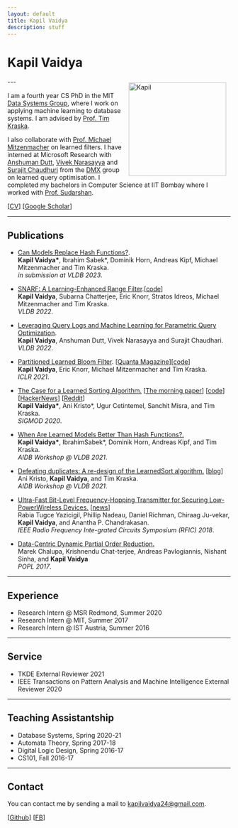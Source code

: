 ```yaml
---
layout: default
title: Kapil Vaidya
description: stuff
---
```


# Kapil Vaidya
<img src="/static/new_haven.png" alt="Kapil" style="width: 220px; height: 210px; float: right; margin: 10px"/>
<!-- ![Kapil](/static/PXL_20210829_150802540.PORTRAIT.jpg) -->
<!-- Screen Shot 2021-10-10 at 11.17.23 PM.png -->
---

I am a fourth year CS PhD in the MIT [Data Systems Group](http://dsg.csail.mit.edu/), where I work on applying machine learning to database systems. I am advised by [Prof. Tim Kraska](http://people.csail.mit.edu/kraska/). 

I also collaborate with [Prof. Michael Mitzenmacher](https://www.eecs.harvard.edu/~michaelm/) on learned filters. I have interned at Microsoft Research with [Anshuman Dutt](https://www.microsoft.com/en-us/research/people/andut/), [Vivek Narasayya](https://www.microsoft.com/en-us/research/people/viveknar/) and [Surajit Chaudhuri](https://www.microsoft.com/en-us/research/people/surajitc/) from the [DMX](https://www.microsoft.com/en-us/research/group/data-management-exploration-and-mining-dmx/) group on learned query optimisation. I completed my bachelors in Computer Science at IIT Bombay where I worked with [Prof. Sudarshan](https://www.cse.iitb.ac.in/~sudarsha/). 

\[[CV](https://kapilvaidya24.github.io/cv.pdf)\] \[[Google Scholar](https://scholar.google.com/citations?user=AsvFQLkAAAAJ&hl=en&oi=ao)\]
 





---

## Publications

- [Can Models Replace Hash Functions?](https://drive.google.com/file/d/1ZEn1Q11pfoejiXIe3HxH_ILSxdeVvcgy/view?usp=sharing).<br>
 **Kapil Vaidya\***, Ibrahim Sabek\*, Dominik Horn, Andreas Kipf, Michael Mitzenmacher and Tim Kraska. <br>
*in submission at VLDB 2023*.

- [SNARF: A Learning-Enhanced Range Filter](https://dl.acm.org/doi/10.14778/3529337.3529347).\[[code](https://github.com/kapilvaidya24/SNARF)\]<br>
 **Kapil Vaidya**,  Subarna Chatterjee, Eric Knorr, Stratos Idreos, Michael Mitzenmacher and Tim Kraska. <br>
*VLDB 2022*.

- [Leveraging Query Logs and Machine Learning for Parametric Query Optimization](https://dl.acm.org/doi/pdf/10.14778/3494124.3494126).<br>
**Kapil Vaidya**, Anshuman Dutt, Vivek Narasayya and Surajit Chaudhari. <br>
*VLDB 2022*.

- [Partitioned Learned Bloom Filter](https://openreview.net/forum?id=6BRLOfrMhW). \[[Quanta Magazine](https://www.quantamagazine.org/machine-learning-reimagines-the-building-blocks-of-computing-20220315/)]\[[code](https://github.com/kapilvaidya24/PLBF)\] <br>
 **Kapil Vaidya**, Eric Knorr, Michael Mitzenmacher and Tim Kraska. <br>
*ICLR 2021*.

- [The Case for a Learned Sorting Algorithm.](https://dl.acm.org/doi/10.1145/3318464.3389752) \[[The morning paper](https://blog.acolyer.org/2020/10/19/the-case-for-a-learned-sorting-algorithm/)\] \[[code](https://github.com/learnedsystems/LearnedSort)\] \[[HackerNews](https://news.ycombinator.com/item?id=24823611)\] \[[Reddit](https://www.reddit.com/r/programming/comments/je87ky/the_case_for_a_learned_sorting_algorithm/)\] <br>
 **Kapil Vaidya\***, Ani Kristo\*, Ugur Cetintemel,  Sanchit  Misra,  and  Tim  Kraska. <br>
*SIGMOD 2020*.

- [When Are Learned Models Better Than Hash Functions?.](https://arxiv.org/abs/2107.01464#:~:text=For%20Cuckoo%20hash%20tables%2C%20in,and%20with%20a%20limited%20margin.) <br>
**Kapil  Vaidya\***,  IbrahimSabek\*, Dominik Horn, Andreas Kipf, and Tim Kraska.   <br>
*AIDB Workshop @ VLDB 2021*.

- [Defeating duplicates: A re-design of the LearnedSort algorithm.](https://arxiv.org/abs/2107.03290) \[[blog](http://learnedsystems.mit.edu/defeating-dups-learned-sort/)\] <br>
Ani Kristo, **Kapil Vaidya**,  and  Tim  Kraska.   <br>
*AIDB Workshop @ VLDB 2021*.

- [Ultra-Fast Bit-Level Frequency-Hopping Transmitter for Securing Low-PowerWireless Devices.](https://ieeexplore.ieee.org/document/8428994) [[news](https://news.mit.edu/2018/novel-transmitter-protects-wireless-data-hackers-0611)]<br>
 Rabia  Tugce  Yazicigil,  Phillip  Nadeau,  Daniel  Richman,  Chiraag  Ju-vekar,  **Kapil  Vaidya**,  and  Anantha  P.  Chandrakasan. <br>
*IEEE Radio Frequency Inte-grated Circuits Symposium (RFIC) 2018*.

- [Data-Centric Dynamic Partial Order Reduction.](https://arxiv.org/abs/1610.01188) <br>
 Marek  Chalupa,  Krishnendu  Chat-terjee, Andreas Pavlogiannis, Nishant Sinha, and  **Kapil  Vaidya** <br>
*POPL 2017*.

---

## Experience


- Research Intern @ MSR Redmond, Summer 2020
- Research Intern @ MIT, Summer 2017
- Research Intern @ IST Austria, Summer 2016


---

## Service


- TKDE External Reviewer 2021
- IEEE Transactions on Pattern Analysis and Machine Intelligence External Reviewer 2020

---

## Teaching Assistantship

- Database Systems, Spring 2020-21
- Automata Theory, Spring 2017-18
- Digital Logic Design, Spring 2016-17
- CS101, Fall 2016-17


___

## Contact

You can contact me by sending a mail to kapilvaidya24@gmail.com.

\[[Github](https://github.com/kapilvaidya24)\] \[[FB](https://www.facebook.com/kapil.vaidya.39/)\]





